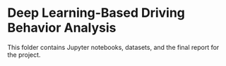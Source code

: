 # Deep Learning-Based Driving Behavior Analysis
This folder contains Jupyter notebooks, datasets, and the final report for the project.
